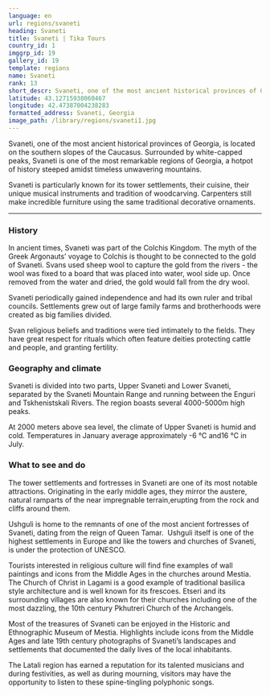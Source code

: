 ```yaml
---
language: en
url: regions/svaneti
heading: Svaneti
title: Svaneti | Tika Tours
country_id: 1
imggrp_id: 19
gallery_id: 19
template: regions
name: Svaneti
rank: 13
short_descr: Svaneti, one of the most ancient historical provinces of Georgia, is located on the southern slopes of the Caucasus.
latitude: 43.12715938060467
longitude: 42.47387004238283
formatted_address: Svaneti, Georgia
image_path: /library/regions/svaneti1.jpg
---
```

<div class="row content-row"><!-- 1192 (1)-->

</div>

<div class="row content-row"><!-- 1193 (2)-->
<div class="col-xs-12 col-sm-6 col-md-6"><!-- 1586 -->

Svaneti, one of the most ancient historical provinces of Georgia, is located on the
southern slopes of the Caucasus. Surrounded by white\-capped peaks, Svaneti is one
of the most remarkable regions of Georgia, a hotpot of history steeped amidst timeless
unwavering mountains.

</div>

<div class="col-xs-12 col-sm-6 col-md-6"><!-- 1587 -->

Svaneti is particularly known for its tower settlements, their cuisine, their unique
musical instruments and tradition of woodcarving. Carpenters still make incredible
furniture using the same traditional decorative ornaments.

</div>

</div>

<div class="row content-row"><!-- 1194 (3)-->
<div class="col-xs-12"><!-- 1588 -->

* * *

</div>

</div>

<div class="row content-row"><!-- 1195 (4)-->
<div class="col-xs-12 col-sm-6 col-md-6"><!-- 1589 -->

### History


In ancient times, Svaneti was part of the Colchis Kingdom. The myth of the Greek
Argonauts’ voyage to Colchis is thought to be connected to the gold of Svaneti.
Svans used sheep wool to capture the gold from the rivers \- the wool was fixed
to a board that was placed into water, wool side up. Once removed from the water
and dried, the gold would fall from the dry wool.

Svaneti periodically gained independence and had its own ruler and tribal councils.
Settlements grew out of large family farms and brotherhoods were created as big
families divided.

Svan religious beliefs and traditions were tied intimately to the fields. They have
great respect for rituals which often feature deities protecting cattle and people,
and granting fertility.

### Geography and climate


Svaneti is divided into two parts, Upper Svaneti and Lower Svaneti, separated by
the Svaneti Mountain Range and running between the Enguri and Tskhenistskali Rivers.
The region boasts several 4000\-5000m high peaks.

At 2000 meters above sea level, the climate of Upper Svaneti is humid and cold.
Temperatures in January average approximately \-6 °C and16 °C in July.

</div>

<div class="col-xs-12 col-sm-6 col-md-6"><!-- 1590 -->

### What to see and do


The tower settlements and fortresses in Svaneti are one of its most notable attractions.
Originating in the early middle ages, they mirror the austere, natural ramparts
of the near impregnable terrain,erupting from the rock and cliffs around them.

Ushguli is home to the remnants of one of the most ancient fortresses of Svaneti,
dating from the reign of Queen Tamar.  Ushguli itself is one of the highest settlements
in Europe and like the towers and churches of Svaneti, is under the protection of
UNESCO.

Tourists interested in religious culture will find fine examples of wall paintings
and icons from the Middle Ages in the churches around Mestia. The Church of Christ
in Lagami is a good example of traditional basilica style architecture and is well
known for its frescoes. Etseri and its surrounding villages are also known for their
churches including one of the most dazzling, the 10th century Pkhutreri Church of
the Archangels.

Most of the treasures of Svaneti can be enjoyed in the Historic and Ethnographic
Museum of Mestia. Highlights include icons from the Middle Ages and late 19th century
photographs of Svaneti’s landscapes and settlements that documented the daily lives
of the local inhabitants.

The Latali region has earned a reputation for its talented musicians and during festivities,
as well as during mourning, visitors may have the opportunity to listen to these
spine\-tingling polyphonic songs.

</div>

</div>

